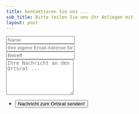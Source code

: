 ```yaml
---
title: kontaktieren Sie uns ...
sub_title: Bitte teilen Sie uns ihr Anliegen mit
layout: post
---
```




<form method="post" action="./cgi-bin/contact-request.pl">
	<div class="row gtr-50 gtr-uniform">
		<div class="col-6 col-12-mobilep">
			<input type="text" name="name" id="name" value="" placeholder="Name" />
		</div>
		<div class="col-6 col-12-mobilep">
			<input type="email" name="email" id="email" value="" placeholder="Ihre eigene Email-Adresse für die Validierung" />
		</div>
		<div class="col-12">
			<input type="text" name="betreff" id="subject" value="" placeholder="Betreff" />
		</div>
		<div class="col-12">
			<textarea name="text" id="message" placeholder="Ihre Nachricht an den Ortsrat ..." rows="6"></textarea>
		</div>
		<div class="col-12">
			<ul class="actions special">
				<li><input type="submit" value="Nachricht zum Ortsrat senden!" /></li>
			</ul>
		</div>
	</div>
</form>
